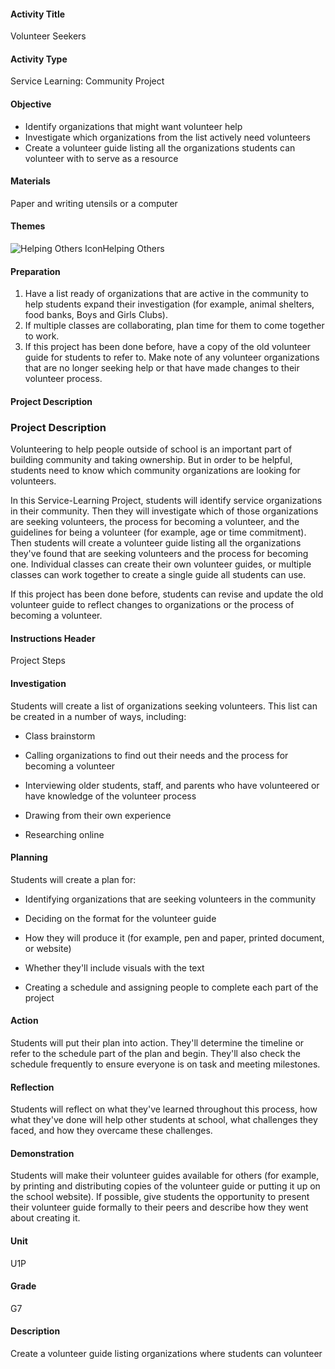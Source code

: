 #### Activity Title
Volunteer Seekers
#### Activity Type
Service Learning: Community Project
#### Objective
- Identify organizations that might want volunteer help
- Investigate which organizations from the list actively need volunteers
- Create a volunteer guide listing all the organizations students can volunteer with to serve as a resource

#### Materials
Paper and writing utensils or a computer
#### Themes
![Helping Others Icon](http://v5cmservice.secondstep.org/MS3TP_IMAGES/SKILLS/SKILLS_SMALL_IMAGES/helping-others-sm.png)Helping Others
 

#### Preparation
1. Have a list ready of organizations that are active in the community to help students expand their investigation (for example, animal shelters, food banks, Boys and Girls Clubs).
2. If multiple classes are collaborating, plan time for them to come together to work.
3. If this project has been done before, have a copy of the old volunteer guide for students to refer to. Make note of any volunteer organizations that are no longer seeking help or that have made changes to their volunteer process.

#### Project Description

### Project Description

Volunteering to help people outside of school is an important part of building community and taking ownership. But in order to be helpful, students need to know which community organizations are looking for volunteers.

In this Service-Learning Project, students will identify service organizations in their community. Then they will investigate which of those organizations are seeking volunteers, the process for becoming a volunteer, and the guidelines for being a volunteer (for example, age or time commitment). Then students will create a volunteer guide listing all the organizations they've found that are seeking volunteers and the process for becoming one. Individual classes can create their own volunteer guides, or multiple classes can work together to create a single guide all students can use.

If this project has been done before, students can revise and update the old volunteer guide to reflect changes to organizations or the process of becoming a volunteer.

#### Instructions Header
Project Steps
#### Investigation
Students will create a list of organizations seeking volunteers. This list can be created in a number of ways, including:


-  Class brainstorm

-  Calling organizations to find out their needs and the process for becoming a volunteer

-  Interviewing older students, staff, and parents who have volunteered or have knowledge of the volunteer process

-  Drawing from their own experience

-  Researching online
#### Planning
Students will create a plan for:


-  Identifying organizations that are seeking volunteers in the community

-  Deciding on the format for the volunteer guide

-  How they will produce it (for example, pen and paper, printed document, or website)

-  Whether they'll include visuals with the text

-  Creating a schedule and assigning people to complete each part of the project
#### Action
Students will put their plan into action. They'll determine the timeline or refer to the schedule part of the plan and begin. They'll also check the schedule frequently to ensure everyone is on task and meeting milestones.
#### Reflection
Students will reflect on what they've learned throughout this process, how what they've done will help other students at school, what challenges they faced, and how they overcame these challenges.
#### Demonstration
Students will make their volunteer guides available for others (for example, by printing and distributing copies of the volunteer guide or putting it up on the school website). If possible, give students the opportunity to present their volunteer guide formally to their peers and describe how they went about creating it.
#### Unit
U1P
#### Grade
G7
#### Description
Create a volunteer guide listing organizations where students can volunteer
